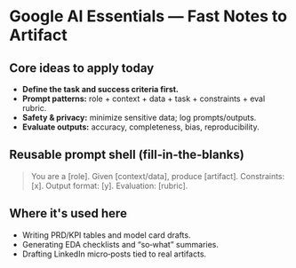 # Google AI Essentials — Fast Notes to Artifact

## Core ideas to apply today
- **Define the task and success criteria first.**
- **Prompt patterns:** role + context + data + task + constraints + eval rubric.
- **Safety & privacy:** minimize sensitive data; log prompts/outputs.
- **Evaluate outputs:** accuracy, completeness, bias, reproducibility.

## Reusable prompt shell (fill‑in‑the‑blanks)
> You are a [role]. Given [context/data], produce [artifact]. Constraints: [x]. Output format: [y]. Evaluation: [rubric].

## Where it's used here
- Writing PRD/KPI tables and model card drafts.
- Generating EDA checklists and “so‑what” summaries.
- Drafting LinkedIn micro‑posts tied to real artifacts.